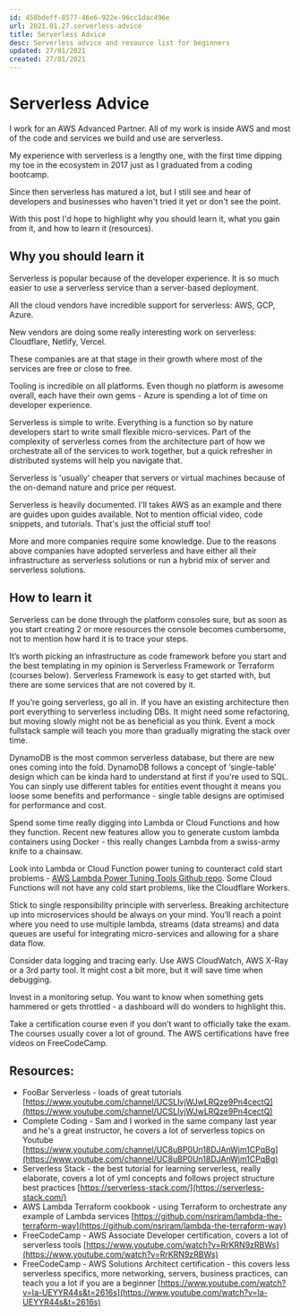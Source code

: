 ```yaml
---
id: 458bdeff-8577-46e6-922e-96cc1dac496e
url: 2021.01.27.serverless-advice
title: Serverless Advice
desc: Serverless advice and resource list for beginners
updated: 27/01/2021
created: 27/01/2021
---
```


# Serverless Advice

I work for an AWS Advanced Partner. All of my work is inside AWS and most of the code and services we build and use are serverless.

My experience with serverless is a lengthy one, with the first time dipping my toe in the ecosystem in 2017 just as I graduated from a coding bootcamp.

Since then serverless has matured a lot, but I still see and hear of developers and businesses who haven't tried it yet or don't see the point.

With this post I'd hope to highlight why you should learn it, what you gain from it, and how to learn it (resources).

## Why you should learn it

Serverless is popular because of the developer experience. It is so much easier to use a serverless service than a server-based deployment.

All the cloud vendors have incredible support for serverless: AWS, GCP, Azure.

New vendors are doing some really interesting work on serverless: Cloudflare, Netlify, Vercel.

These companies are at that stage in their growth where most of the services are free or close to free.

Tooling is incredible on all platforms. Even though no platform is awesome overall, each have their own gems - Azure is spending a lot of time on developer experience.

Serverless is simple to write. Everything is a function so by nature developers start to write small flexible micro-services. Part of the complexity of serverless comes from the architecture part of how we orchestrate all of the services to work together, but a quick refresher in distributed systems will help you navigate that.

Serverless is 'usually' cheaper that servers or virtual machines because of the on-demand nature and price per request.

Serverless is heavily documented. I'll takes AWS as an example and there are guides upon guides available. Not to mention official video, code snippets, and tutorials. That's just the official stuff too!

More and more companies require some knowledge. Due to the reasons above companies have adopted serverless and have either all their infrastructure as serverless solutions or run a hybrid mix of server and serverless solutions.

## How to learn it

Serverless can be done through the platform consoles sure, but as soon as you start creating 2 or more resources the console becomes cumbersome, not to mention how hard it is to trace your steps.

It’s worth picking an infrastructure as code framework before you start and the best templating in my opinion is Serverless Framework or Terraform (courses below). Serverless Framework is easy to get started with, but there are some services that are not covered by it.

If you’re going serverless, go all in. If you have an existing architecture then port everything to serverless including DBs. It might need some refactoring, but moving slowly might not be as beneficial as you think. Event a mock fullstack sample will teach you more than gradually migrating the stack over time.

DynamoDB is the most common serverless database, but there are new ones coming into the fold. DynamoDB follows a concept of ‘single-table’ design which can be kinda hard to understand at first if you're used to SQL. You can sinply use different tables for entities event thought it means you loose some benefits and performance - single table designs are optimised for performance and cost.

Spend some time really digging into Lambda or Cloud Functions and how they function. Recent new features allow you to generate custom lambda containers using Docker - this really changes Lambda from a swiss-army knife to a chainsaw.

Look into Lambda or Cloud Function power tuning to counteract cold start problems - [AWS Lambda Power Tuning Tools Github repo](https://github.com/alexcasalboni/aws-lambda-power-tuning). Some Cloud Functions will not have any cold start problems, like the Cloudflare Workers.

Stick to single responsibility principle with serverless. Breaking architecture up into microservices should be always on your mind. You’ll reach a point where you need to use multiple lambda, streams (data streams) and data queues are useful for integrating micro-services and allowing for a share data flow.

Consider data logging and tracing early. Use AWS CloudWatch, AWS X-Ray or a 3rd party tool. It might cost a bit more, but it will save time when debugging.

Invest in a monitoring setup. You want to know when something gets hammered or gets throttled - a dashboard will do wonders to highlight this.

Take a certification course even if you don’t want to officially take the exam. The courses usually cover a lot of ground. The AWS certifications have free videos on FreeCodeCamp.

## Resources:

- FooBar Serverless - loads of great tutorials [https://www.youtube.com/channel/UCSLIvjWJwLRQze9Pn4cectQ](https://www.youtube.com/channel/UCSLIvjWJwLRQze9Pn4cectQ)
- Complete Coding - Sam and I worked in the same company last year and he's a great instructor, he covers a lot of serverless topics on Youtube [https://www.youtube.com/channel/UC8uBP0Un18DJAnWjm1CPqBg](https://www.youtube.com/channel/UC8uBP0Un18DJAnWjm1CPqBg)
- Serverless Stack - the best tutorial for learning serverless, really elaborate, covers a lot of yml concepts and follows project structure best practices [https://serverless-stack.com/](https://serverless-stack.com/)
- AWS Lambda Terraform cookbook - using Terraform to orchestrate any example of Lambda services [https://github.com/nsriram/lambda-the-terraform-way](https://github.com/nsriram/lambda-the-terraform-way)
- FreeCodeCamp - AWS Associate Developer certification, covers a lot of serverless tools [https://www.youtube.com/watch?v=RrKRN9zRBWs](https://www.youtube.com/watch?v=RrKRN9zRBWs)
- FreeCodeCamp - AWS Solutions Architect certification - this covers less serverless specifics, more networking, servers, business practices, can teach you a lot if you are a beginner [https://www.youtube.com/watch?v=Ia-UEYYR44s&t=2616s](https://www.youtube.com/watch?v=Ia-UEYYR44s&t=2616s)